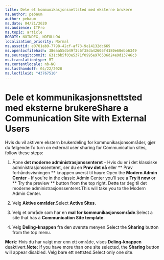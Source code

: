 ```yaml
---
title: Dele et kommunikasjonsnettsted med eksterne brukere
ms.author: pebaum
author: pebaum
ms.date: 04/21/2020
ms.audience: ITPro
ms.topic: article
ROBOTS: NOINDEX, NOFOLLOW
localization_priority: Normal
ms.assetid: e0701ab9-7798-42cf-af73-9e14132dc669
ms.openlocfilehash: 38eaa55db49f3c6f38da42605f4180e60ebb6349
ms.sourcegitcommit: 631cbb5f03e5371f0995e976536d24e9d13746c3
ms.translationtype: MT
ms.contentlocale: nb-NO
ms.lasthandoff: 04/22/2020
ms.locfileid: "43767510"
---
```

# <a name="share-a-communication-site-with-external-users"></a><span data-ttu-id="d4f11-102">Dele et kommunikasjonsnettsted med eksterne brukere</span><span class="sxs-lookup"><span data-stu-id="d4f11-102">Share a Communication Site with External Users</span></span>

<span data-ttu-id="d4f11-103">Hvis du vil aktivere ekstern brukerdeling for kommunikasjonsområder, gjør du følgende:</span><span class="sxs-lookup"><span data-stu-id="d4f11-103">To turn on external user sharing for Communication sites, follow these steps:</span></span> 
  
1. <span data-ttu-id="d4f11-104">Åpne **det moderne administrasjonssenteret** - Hvis du er i det klassiske administrasjonssenteret, ser du en **Prøv det nå** eller \*\* Prøv forhåndsvisningen \*\* knappen øverst til høyre.</span><span class="sxs-lookup"><span data-stu-id="d4f11-104">Open the **Modern Admin Center** - If you're in the classic Admin Center you'll see a **Try it now** or \*\* Try the preview \*\* button from the top right.</span></span> <span data-ttu-id="d4f11-105">Dette tar deg til det moderne administrasjonssenteret.</span><span class="sxs-lookup"><span data-stu-id="d4f11-105">This will take you to the Modern Admin Center.</span></span> 
  
2. <span data-ttu-id="d4f11-106">Velg **Aktive områder.**</span><span class="sxs-lookup"><span data-stu-id="d4f11-106">Select **Active Sites.**</span></span>
  
3. <span data-ttu-id="d4f11-107">Velg et område som har en **mal for kommunikasjonsområde**.</span><span class="sxs-lookup"><span data-stu-id="d4f11-107">Select a site that has a **Communication Site template**.</span></span> 
  
4. <span data-ttu-id="d4f11-108">Velg **Deling-knappen** fra den øverste menyen.</span><span class="sxs-lookup"><span data-stu-id="d4f11-108">Select the **Sharing** button from the top menu.</span></span> 
  
 <span data-ttu-id="d4f11-109">**Merk:** Hvis du har valgt mer enn ett område, vises **Deling-knappen** deaktivert.</span><span class="sxs-lookup"><span data-stu-id="d4f11-109">**Note:** If you have more than one site selected, the **Sharing** button will appear disabled.</span></span> <span data-ttu-id="d4f11-110">Velg bare ett nettsted.</span><span class="sxs-lookup"><span data-stu-id="d4f11-110">Select only one site.</span></span> 
  

